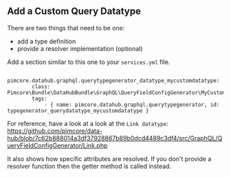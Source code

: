 ## Add a Custom Query Datatype

There are two things that need to be one:
- add a type definition
- provide a resolver implementation (optional)

Add a section similar to this one to your `services.yml` file.

```
    pimcore.datahub.graphql.querytypegenerator_datatype_mycustomdatatype:
        class: Pimcore\Bundle\DataHubBundle\GraphQL\QueryFieldConfigGenerator\MyCustomDatatype
        tags:
            - { name: pimcore.datahub.graphql.querytypegenerator, id: typegenerator_querydatatype_mycustomdatatype }                        
```

For reference, have a look at a look at the `Link datatype`:
https://github.com/pimcore/data-hub/blob/7c62b888014a3df37928867b89b0dcd4489c3df4/src/GraphQL/QueryFieldConfigGenerator/Link.php

It also shows how specific attributes are resolved. If you don't provide a resolver function then the getter method is
called instead. 
